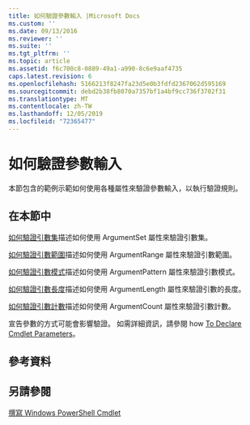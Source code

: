 ```yaml
---
title: 如何驗證參數輸入 |Microsoft Docs
ms.custom: ''
ms.date: 09/13/2016
ms.reviewer: ''
ms.suite: ''
ms.tgt_pltfrm: ''
ms.topic: article
ms.assetid: f6c700c8-0889-49a1-a990-8c6e9aaf4735
caps.latest.revision: 6
ms.openlocfilehash: 5166213f8247fa23d5e0b3fdfd2367062d595169
ms.sourcegitcommit: debd2b38fb8070a7357bf1a4bf9cc736f3702f31
ms.translationtype: MT
ms.contentlocale: zh-TW
ms.lasthandoff: 12/05/2019
ms.locfileid: "72365477"
---
```

# <a name="how-to-validate-parameter-input"></a>如何驗證參數輸入

本節包含的範例示範如何使用各種屬性來驗證參數輸入，以執行驗證規則。

## <a name="in-this-section"></a>在本節中

[如何驗證引數集](./how-to-validate-an-argument-set.md)描述如何使用 ArgumentSet 屬性來驗證引數集。

[如何驗證引數範圍](./how-to-validate-an-argument-range.md)描述如何使用 ArgumentRange 屬性來驗證引數範圍。

[如何驗證引數模式](./how-to-validate-an-argument-pattern.md)描述如何使用 ArgumentPattern 屬性來驗證引數模式。

[如何驗證引數長度](./how-to-validate-the-argument-length.md)描述如何使用 ArgumentLength 屬性來驗證引數的長度。

[如何驗證引數計數](./how-to-validate-an-argument-count.md)描述如何使用 ArgumentCount 屬性來驗證引數計數。

宣告參數的方式可能會影響驗證。 如需詳細資訊，請參閱 how [To Declare Cmdlet Parameters](./how-to-declare-cmdlet-parameters.md)。

## <a name="reference"></a>參考資料

## <a name="see-also"></a>另請參閱

[撰寫 Windows PowerShell Cmdlet](./writing-a-windows-powershell-cmdlet.md)
